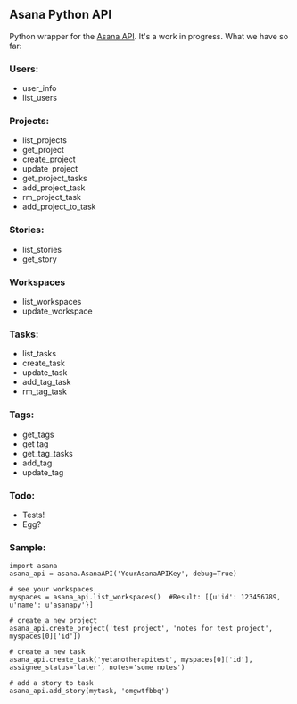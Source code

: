 ## Asana Python API

Python wrapper for the [Asana API](http://developer.asana.com/documentation/). It's a work in progress. What we have so far:

### Users:
- user_info
- list_users

### Projects:
- list_projects
- get_project
- create_project
- update_project
- get_project_tasks
- add_project_task
- rm_project_task
- add_project_to_task

### Stories:
- list_stories
- get_story

### Workspaces
- list_workspaces
- update_workspace

### Tasks:
- list_tasks
- create_task
- update_task
- add_tag_task
- rm_tag_task

### Tags:
- get_tags
- get tag
- get_tag_tasks
- add_tag
- update_tag

### Todo:
- Tests!
- Egg?

### Sample:

    import asana
    asana_api = asana.AsanaAPI('YourAsanaAPIKey', debug=True)

    # see your workspaces
    myspaces = asana_api.list_workspaces()  #Result: [{u'id': 123456789, u'name': u'asanapy'}]

    # create a new project
    asana_api.create_project('test project', 'notes for test project', myspaces[0]['id'])

    # create a new task
    asana_api.create_task('yetanotherapitest', myspaces[0]['id'], assignee_status='later', notes='some notes')

    # add a story to task
    asana_api.add_story(mytask, 'omgwtfbbq')

